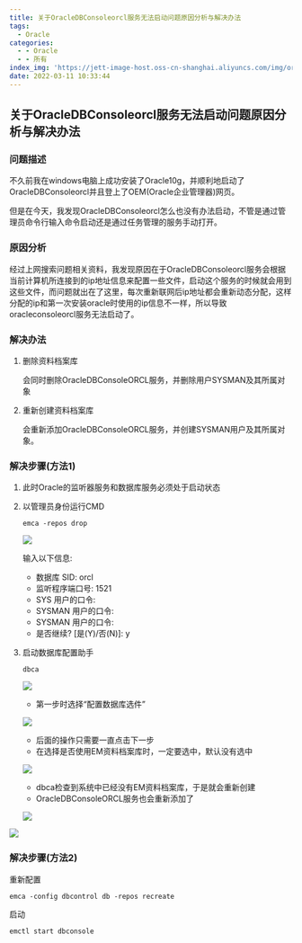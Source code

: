 ```yaml
---
title: 关于OracleDBConsoleorcl服务无法启动问题原因分析与解决办法
tags:
  - Oracle
categories:
  - - Oracle
  - - 所有
index_img: 'https://jett-image-host.oss-cn-shanghai.aliyuncs.com/img/oracle.png'
date: 2022-03-11 10:33:44
---
```


## 关于OracleDBConsoleorcl服务无法启动问题原因分析与解决办法

### 问题描述

不久前我在windows电脑上成功安装了Oracle10g，并顺利地启动了OracleDBConsoleorcl并且登上了OEM(Oracle企业管理器)网页。

但是在今天，我发现OracleDBConsoleorcl怎么也没有办法启动，不管是通过管理员命令行输入命令启动还是通过任务管理的服务手动打开。

### 原因分析

经过上网搜索问题相关资料，我发现原因在于OracleDBConsoleorcl服务会根据当前计算机所连接到的ip地址信息来配置一些文件，启动这个服务的时候就会用到这些文件，而问题就出在了这里，每次重新联网后ip地址都会重新动态分配，这样分配的ip和第一次安装oracle时使用的ip信息不一样，所以导致oracleconsoleorcl服务无法启动了。

### 解决办法

1. 删除资料档案库

   会同时删除OracleDBConsoleORCL服务，并删除用户SYSMAN及其所属对象

2. 重新创建资料档案库

   会重新添加OracleDBConsoleORCL服务，并创建SYSMAN用户及其所属对象。

### 解决步骤(方法1)

1. 此时Oracle的监听器服务和数据库服务必须处于启动状态

2. 以管理员身份运行CMD

   ```shell
   emca -repos drop
   ```

   ![](https://jett-image-host.oss-cn-shanghai.aliyuncs.com/img/image-20220305201200469.png)

   输入以下信息:

   - 数据库 SID: orcl
   - 监听程序端口号: 1521
   - SYS 用户的口令:
   - SYSMAN 用户的口令:
   - SYSMAN 用户的口令:
   - 是否继续? [是(Y)/否(N)]: y

3. 启动数据库配置助手

   ```shell
   dbca
   ```

   ![](https://jett-image-host.oss-cn-shanghai.aliyuncs.com/img/image-20220305201351570.png)

   - 第一步时选择“配置数据库选件”

   ![](https://jett-image-host.oss-cn-shanghai.aliyuncs.com/img/image-20220305201554141.png)

   - 后面的操作只需要一直点击下一步
   - 在选择是否使用EM资料档案库时，一定要选中，默认没有选中

   ![](https://jett-image-host.oss-cn-shanghai.aliyuncs.com/img/image-20220305201616361.png)

   - dbca检查到系统中已经没有EM资料档案库，于是就会重新创建
   - OracleDBConsoleORCL服务也会重新添加了

   ![](https://jett-image-host.oss-cn-shanghai.aliyuncs.com/img/image-20220305202803186.png)

![](https://jett-image-host.oss-cn-shanghai.aliyuncs.com/img/image-20220305204411971.png)

### 解决步骤(方法2)

重新配置

```
emca -config dbcontrol db -repos recreate
```

启动

```
emctl start dbconsole
```

